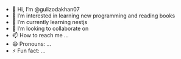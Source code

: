 - 👋 Hi, I’m @gulizodakhan07
- 👀 I’m interested in learning new programming and reading books
- 🌱 I’m currently learning nestjs
- 💞️ I’m looking to collaborate on 
- 📫 How to reach me ...
- 😄 Pronouns: ...
- ⚡ Fun fact: ...

<!---
gulizodakhan07/gulizodakhan07 is a ✨ special ✨ repository because its `README.md` (this file) appears on your GitHub profile.
You can click the Preview link to take a look at your changes.
--->

